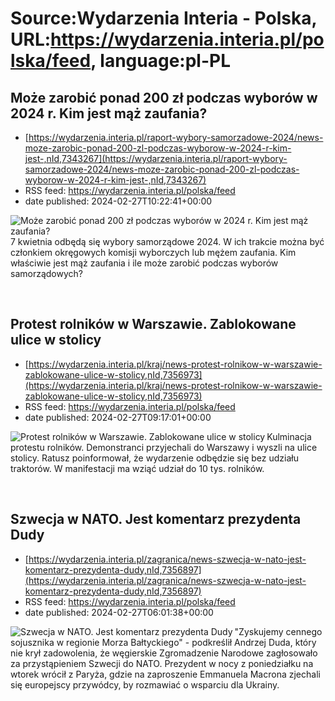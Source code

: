 # Source:Wydarzenia Interia - Polska, URL:https://wydarzenia.interia.pl/polska/feed, language:pl-PL

## Może zarobić ponad 200 zł podczas wyborów w 2024 r. Kim jest mąż zaufania?
 - [https://wydarzenia.interia.pl/raport-wybory-samorzadowe-2024/news-moze-zarobic-ponad-200-zl-podczas-wyborow-w-2024-r-kim-jest-,nId,7343267](https://wydarzenia.interia.pl/raport-wybory-samorzadowe-2024/news-moze-zarobic-ponad-200-zl-podczas-wyborow-w-2024-r-kim-jest-,nId,7343267)
 - RSS feed: https://wydarzenia.interia.pl/polska/feed
 - date published: 2024-02-27T10:22:41+00:00

<p><a href="https://wydarzenia.interia.pl/raport-wybory-samorzadowe-2024/news-moze-zarobic-ponad-200-zl-podczas-wyborow-w-2024-r-kim-jest-,nId,7343267"><img align="left" alt="Może zarobić ponad 200 zł podczas wyborów w 2024 r. Kim jest mąż zaufania?" src="https://i.iplsc.com/moze-zarobic-ponad-200-zl-podczas-wyborow-w-2024-r-kim-jest/000IO76O0UD80E21-C321.jpg" /></a>7 kwietnia odbędą się wybory samorządowe 2024. W ich trakcie można być członkiem okręgowych komisji wyborczych lub mężem zaufania. Kim właściwie jest mąż zaufania i ile może zarobić podczas wyborów samorządowych? </p><br clear="all" />

## Protest rolników w Warszawie. Zablokowane ulice w stolicy
 - [https://wydarzenia.interia.pl/kraj/news-protest-rolnikow-w-warszawie-zablokowane-ulice-w-stolicy,nId,7356973](https://wydarzenia.interia.pl/kraj/news-protest-rolnikow-w-warszawie-zablokowane-ulice-w-stolicy,nId,7356973)
 - RSS feed: https://wydarzenia.interia.pl/polska/feed
 - date published: 2024-02-27T09:17:01+00:00

<p><a href="https://wydarzenia.interia.pl/kraj/news-protest-rolnikow-w-warszawie-zablokowane-ulice-w-stolicy,nId,7356973"><img align="left" alt="Protest rolników w Warszawie. Zablokowane ulice w stolicy" src="https://i.iplsc.com/protest-rolnikow-w-warszawie-zablokowane-ulice-w-stolicy/000IO6QQXFBAGH2V-C321.jpg" /></a>Kulminacja protestu rolników. Demonstranci przyjechali do Warszawy i wyszli na ulice stolicy. Ratusz poinformował, że wydarzenie odbędzie się bez udziału traktorów. W manifestacji ma wziąć udział do 10 tys. rolników.</p><br clear="all" />

## Szwecja w NATO. Jest komentarz prezydenta Dudy
 - [https://wydarzenia.interia.pl/zagranica/news-szwecja-w-nato-jest-komentarz-prezydenta-dudy,nId,7356897](https://wydarzenia.interia.pl/zagranica/news-szwecja-w-nato-jest-komentarz-prezydenta-dudy,nId,7356897)
 - RSS feed: https://wydarzenia.interia.pl/polska/feed
 - date published: 2024-02-27T06:01:38+00:00

<p><a href="https://wydarzenia.interia.pl/zagranica/news-szwecja-w-nato-jest-komentarz-prezydenta-dudy,nId,7356897"><img align="left" alt="Szwecja w NATO. Jest komentarz prezydenta Dudy" src="https://i.iplsc.com/szwecja-w-nato-jest-komentarz-prezydenta-dudy/000IO611AVHVWXXY-C321.jpg" /></a>&quot;Zyskujemy cennego sojusznika w regionie Morza Bałtyckiego&quot; - podkreślił Andrzej Duda, który nie krył zadowolenia, że  węgierskie Zgromadzenie Narodowe zagłosowało za przystąpieniem Szwecji do NATO. Prezydent w nocy z poniedziałku na wtorek wrócił z Paryża, gdzie na zaproszenie Emmanuela Macrona zjechali się europejscy przywódcy, by rozmawiać o wsparciu dla Ukrainy. </p><br clear="all" />

